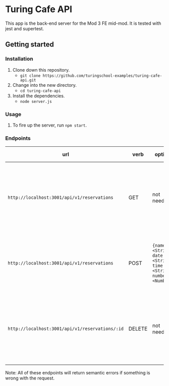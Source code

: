 # Turing Cafe API

This app is the back-end server for the Mod 3 FE mid-mod. It is tested with jest and supertest.

## Getting started

### Installation

1. Clone down this repository.
    - `git clone https://github.com/turingschool-examples/turing-cafe-api.git`
2. Change into the new directory.
    - `cd turing-cafe-api`
3. Install the dependencies.
    - `node server.js`

### Usage

1. To fire up the server, run `npm start`.

### Endpoints

| url | verb | options | sample response |
| ----|------|---------|---------------- |
| `http://localhost:3001/api/v1/reservations` | GET | not needed | Array of all existing reservations: `[{ id: 18907224, name: 'Christie', date: '8/8', time: '7:00', number: 3 }]` |
| `http://localhost:3001/api/v1/reservations` | POST | `{name: <String>, date: <String>, time: <String>, number: <Number>}` | New reservation: `{ id: 18939837, name: 'Leta', date: '12/3', time: '6:30', number: 2 }` |
| `http://localhost:3001/api/v1/reservations/:id` | DELETE | not needed | Array of all remaining reservations: `[{ id: 18907224, name: 'Christie', date: '8/8', time: '7:00', number: 3 }]` |

Note: All of these endpoints will return semantic errors if something is wrong with the request.
